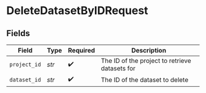 # DeleteDatasetByIDRequest


## Fields

| Field                                          | Type                                           | Required                                       | Description                                    |
| ---------------------------------------------- | ---------------------------------------------- | ---------------------------------------------- | ---------------------------------------------- |
| `project_id`                                   | *str*                                          | :heavy_check_mark:                             | The ID of the project to retrieve datasets for |
| `dataset_id`                                   | *str*                                          | :heavy_check_mark:                             | The ID of the dataset to delete                |